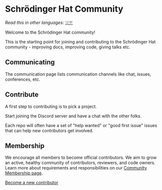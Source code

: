 # Schrödinger Hat Community

_Read this in other languages:_ [🇮🇹](https://github.com/Schrodinger-Hat/community/blob/main/ITA/README.md)

Welcome to the Schrödinger Hat community!

This is the starting point for joining and contributing to the Schrödinger Hat community - improving docs, improving code, giving talks etc.

## Communicating

The communication page lists communication channels like chat, issues, conferences, etc.

## Contribute

A first step to contributing is to pick a project.

Start joining the Discord server and have a chat with the other folks.

Each repo will often have a set of "help wanted" or "good first issue" issues that can help new contributors get involved.

## Membership

We encourage all members to become official contributors. We aim to grow an active, healthy community of contributors, reviewers, and code owners. Learn more about requirements and responsibilities on our [Community Membership page](community-membership.md).

[Become a new contributor](https://github.com/Schrodinger-Hat/community/issues/new/choose)
